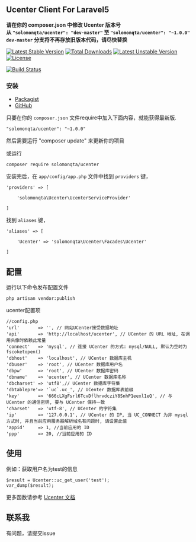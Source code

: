 ## Ucenter Client For Laravel5

**请在你的 composer.json 中修改 Ucenter 版本号  
 从 `"solomonqta/ucenter": "dev-master"` 至 `"solomonqta/ucenter": "~1.0.0"`  
 `dev-master` 分支将不再存放旧版本代码，请尽快替换**


[![Latest Stable Version](https://poser.pugx.org/solomonqta/ucenter/v/stable)](https://packagist.org/packages/solomonqta/ucenter) [![Total Downloads](https://poser.pugx.org/solomonqta/ucenter/downloads)](https://packagist.org/packages/solomonqta/ucenter) [![Latest Unstable Version](https://poser.pugx.org/solomonqta/ucenter/v/unstable)](https://packagist.org/packages/solomonqta/ucenter) [![License](https://poser.pugx.org/solomonqta/ucenter/license)](https://packagist.org/packages/solomonqta/ucenter)

[![Build Status](https://travis-ci.org/solomonqta/ucenter.svg?branch=master)](https://travis-ci.org/solomonqta/ucenter)

### 安装

* [Packagist](https://packagist.org/packages/solomonqta/ucenter)
* [GitHub](https://github.com/solomonqta/ucenter)

只要在你的 `composer.json` 文件require中加入下面内容，就能获得最新版.

~~~
"solomonqta/ucenter": "~1.0.0"
~~~

然后需要运行 "composer update" 来更新你的项目  

或运行
~~~
composer require solomonqta/ucenter
~~~

安装完后，在 `app/config/app.php` 文件中找到 `providers` 键，

~~~
'providers' => [

    'solomonqta\Ucenter\UcenterServiceProvider'

]
~~~

找到 `aliases` 键，

~~~
'aliases' => [

    'Ucenter' => 'solomonqta\Ucenter\Facades\Ucenter'

]
~~~

## 配置
运行以下命令发布配置文件
~~~
php artisan vendor:publish
~~~
ucenter配置项
~~~
//config.php
'url'		=> '', // 网站UCenter接受数据地址
'api'		=> 'http://localhost/ucenter', // UCenter 的 URL 地址, 在调用头像时依赖此常量
'connect'	=> 'mysql', // 连接 UCenter 的方式: mysql/NULL, 默认为空时为 fscoketopen()
'dbhost'	=> 'localhost', // UCenter 数据库主机
'dbuser'	=> 'root', // UCenter 数据库用户名
'dbpw'		=> 'root', // UCenter 数据库密码
'dbname'	=> 'ucenter', // UCenter 数据库名称
'dbcharset'	=> 'utf8',// UCenter 数据库字符集
'dbtablepre'=> '`uc`.uc_', // UCenter 数据库表前缀
'key'		=> '666cLXgFsrl6TcvDflhrvdcziY8SnhP1eexl1eQ', // 与 UCenter 的通信密钥, 要与 UCenter 保持一致
'charset'	=> 'utf-8', // UCenter 的字符集
'ip'		=> '127.0.0.1', // UCenter 的 IP, 当 UC_CONNECT 为非 mysql 方式时, 并且当前应用服务器解析域名有问题时, 请设置此值
'appid'		=> 1, //当前应用的 ID
'ppp'		=> 20, //当前应用的 ID
~~~

## 使用
例如：获取用户名为test的信息
~~~
$result = Ucenter::uc_get_user('test');
var_dump($result);
~~~

更多函数请参考 [Ucenter 文档](http://faq.comsenz.com/library/UCenter/interface/interface_user.htm)


## 联系我
有问题，请提交issue
